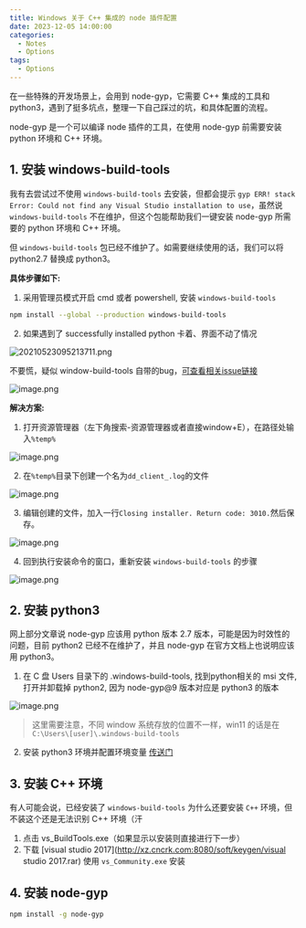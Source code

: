 ```yaml
---
title: Windows 关于 C++ 集成的 node 插件配置
date: 2023-12-05 14:00:00
categories:
  - Notes
  - Options
tags:
  - Options
---
```


在一些特殊的开发场景上，会用到 node-gyp，它需要 C++ 集成的工具和 python3，遇到了挺多坑点，整理一下自己踩过的坑，和具体配置的流程。

node-gyp 是一个可以编译 node 插件的工具，在使用 node-gyp 前需要安装 python 环境和 C++ 环境。

<!-- more -->

## 1. 安装 **windows-build-tools**

我有去尝试过不使用 `windows-build-tools` 去安装，但都会提示 `gyp ERR! stack Error: Could not find any Visual Studio installation to use`，虽然说 `windows-build-tools` 不在维护，但这个包能帮助我们一键安装 node-gyp 所需要的 python 环境和 C++ 环境。

但 `windows-build-tools` 包已经不维护了。如需要继续使用的话，我们可以将 python2.7 替换成 python3。

**具体步骤如下:**

1. 采用管理员模式开启 cmd 或者 powershell, 安装 `windows-build-tools`

```sh
npm install --global --production windows-build-tools
```

2. 如果遇到了 successfully installed python 卡着、界面不动了情况

![20210523095213711.png](https://p1-juejin.byteimg.com/tos-cn-i-k3u1fbpfcp/3fc2bf0a4a8d49deaaf26fd1fdf29ed6~tplv-k3u1fbpfcp-zoom-in-crop-mark:1512:0:0:0.awebp?)

不要慌，疑似 window-build-tools 自带的bug，[可查看相关issue链接](https://link.juejin.cn/?target=https%3A%2F%2Fgithub.com%2Ffelixrieseberg%2Fwindows-build-tools%2Fissues%2F244)

![image.png](https://p1-juejin.byteimg.com/tos-cn-i-k3u1fbpfcp/23a100d3fda74311bbcc53323f56e3ff~tplv-k3u1fbpfcp-zoom-in-crop-mark:1512:0:0:0.awebp?)

**解决方案:**

1. 打开资源管理器（左下角搜索-资源管理器或者直接window+E），在路径处输入`%temp%`

![image.png](https://p1-juejin.byteimg.com/tos-cn-i-k3u1fbpfcp/931942e496014cdca816ff28e818ca0b~tplv-k3u1fbpfcp-zoom-in-crop-mark:1512:0:0:0.awebp?)

2. 在`%temp%`目录下创建一个名为`dd_client_.log`的文件

![image.png](https://p1-juejin.byteimg.com/tos-cn-i-k3u1fbpfcp/b720eeb4bc3d4d208be131ffc4559763~tplv-k3u1fbpfcp-zoom-in-crop-mark:1512:0:0:0.awebp?)

3. 编辑创建的文件，加入一行`Closing installer. Return code: 3010.`然后保存。

![image.png](https://p9-juejin.byteimg.com/tos-cn-i-k3u1fbpfcp/bc8122a073d74320852b56cc591845ba~tplv-k3u1fbpfcp-zoom-in-crop-mark:1512:0:0:0.awebp?)

4. 回到执行安装命令的窗口，重新安装 `windows-build-tools` 的步骤

![image.png](https://p3-juejin.byteimg.com/tos-cn-i-k3u1fbpfcp/2967a7b61ca7492dbf4ddb89810a6950~tplv-k3u1fbpfcp-zoom-in-crop-mark:1512:0:0:0.awebp?)

## 2. 安装 **python3**

网上部分文章说 node-gyp 应该用 python 版本 2.7 版本，可能是因为时效性的问题，目前 python2 已经不在维护了，并且 node-gyp 在官方文档上也说明应该用 python3。

1. 在 C 盘 Users 目录下的 .windows-build-tools, 找到python相关的 msi 文件, 打开并卸载掉 python2, 因为 node-gyp@9 版本对应是 python3 的版本

![image.png](https://p3-juejin.byteimg.com/tos-cn-i-k3u1fbpfcp/9ceaf949429940769a2c63a5b2fd9c83~tplv-k3u1fbpfcp-zoom-in-crop-mark:1512:0:0:0.awebp?)

> 这里需要注意，不同 window 系统存放的位置不一样，win11 的话是在 `C:\Users\[user]\.windows-build-tools`

2. 安装 python3 环境并配置环境变量 [传送门](https://link.juejin.cn/?target=https%3A%2F%2Fwww.python.org%2F)

## 3. 安装 **C++ 环境**

有人可能会说，已经安装了 `windows-build-tools` 为什么还要安装 `C++` 环境，但不装这个还是无法识别 C++ 环境（汗

1. 点击 vs_BuildTools.exe（如果显示以安装则直接进行下一步）
2. 下载 [visual studio 2017](http://xz.cncrk.com:8080/soft/keygen/visual studio 2017.rar) 使用 `vs_Community.exe` 安装

## 4. 安装 **node-gyp**

```sh
npm install -g node-gyp
```


